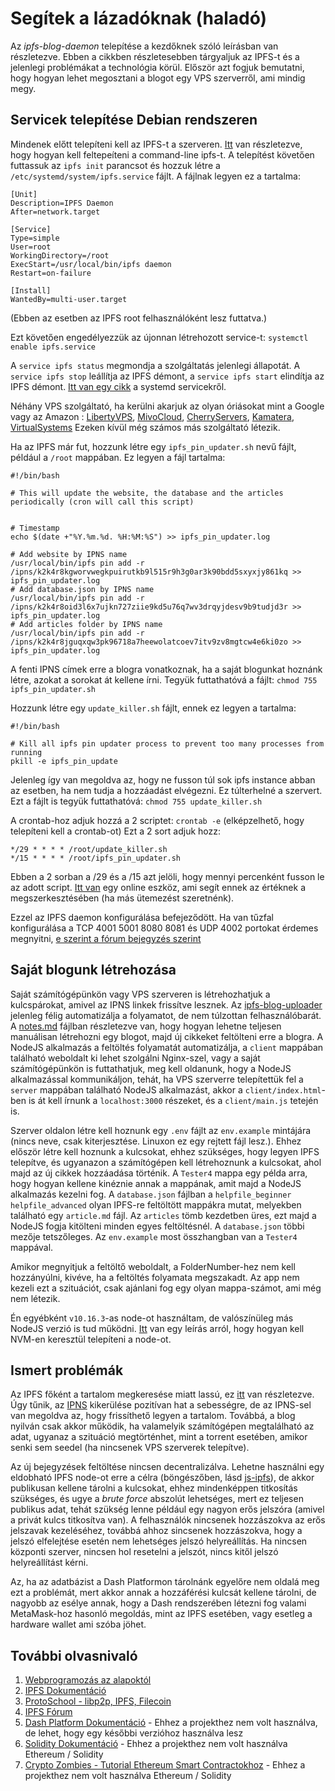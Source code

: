 # Segítek a lázadóknak (haladó)

Az _ipfs-blog-daemon_ telepítése a kezdőknek szóló leírásban van részletezve. Ebben a cikkben részletesebben tárgyaljuk az IPFS-t és a jelenlegi problémákat a technológia körül. Először azt fogjuk bemutatni, hogy hogyan lehet megosztani a blogot egy VPS szerverről, ami mindig megy.

## Servicek telepítése Debian rendszeren

Mindenek előtt telepíteni kell az IPFS-t a szerveren. [Itt](https://docs.ipfs.io/install/command-line/) van részletezve, hogy hogyan kell feltepeíteni a command-line ipfs-t. A telepítést követően futtassuk az `ipfs init` parancsot és hozzuk létre a `/etc/systemd/system/ipfs.service` fájlt. A fájlnak legyen ez a tartalma:
```
[Unit]
Description=IPFS Daemon
After=network.target

[Service]
Type=simple
User=root
WorkingDirectory=/root
ExecStart=/usr/local/bin/ipfs daemon
Restart=on-failure

[Install]
WantedBy=multi-user.target

```
(Ebben az esetben az IPFS root felhasználóként lesz futtatva.)

Ezt követően engedélyezzük az újonnan létrehozott service-t:
`systemctl enable ipfs.service`

A `service ipfs status` megmondja a szolgáltatás jelenlegi állapotát. A `service ipfs stop` leállítja az IPFS démont, a `service ipfs start` elindítja az IPFS démont. [Itt van egy cikk](https://medium.com/@benmorel/creating-a-linux-service-with-systemd-611b5c8b91d6) a systemd servicekről.

Néhány VPS szolgáltató, ha kerülni akarjuk az olyan óriásokat mint a Google vagy az Amazon : [LibertyVPS](https://libertyvps.net/), [MivoCloud](https://www.mivocloud.com/), [CherryServers](https://www.cherryservers.com/), [Kamatera](https://www.kamatera.com/), [VirtualSystems](https://vsys.host/)
Ezeken kívül még számos más szolgáltató létezik.

Ha az IPFS már fut, hozzunk létre egy `ipfs_pin_updater.sh` nevű fájlt, például a `/root` mappában. Ez legyen a fájl tartalma:
```
#!/bin/bash

# This will update the website, the database and the articles periodically (cron will call this script)


# Timestamp
echo $(date +"%Y.%m.%d. %H:%M:%S") >> ipfs_pin_updater.log

# Add website by IPNS name
/usr/local/bin/ipfs pin add -r /ipns/k2k4r8kgworvwegkpuirutkb9l515r9h3g0ar3k90bdd5sxyxjy861kq >> ipfs_pin_updater.log
# Add database.json by IPNS name
/usr/local/bin/ipfs pin add -r /ipns/k2k4r8oid3l6x7ujkn727ziie9kd5u76q7wv3drqyjdesv9b9tudjd3r >> ipfs_pin_updater.log
# Add articles folder by IPNS name
/usr/local/bin/ipfs pin add -r /ipns/k2k4r8jguqxqw3pk96718a7heewolatcoev7itv9zv8mgtcw4e6ki0zo >> ipfs_pin_updater.log

```

A fenti IPNS címek erre a blogra vonatkoznak, ha a saját blogunkat hoznánk létre, azokat a sorokat át kellene írni.
Tegyük futtathatóvá a fájlt: `chmod 755 ipfs_pin_updater.sh`

Hozzunk létre egy `update_killer.sh` fájlt, ennek ez legyen a tartalma:
```
#!/bin/bash

# Kill all ipfs pin updater process to prevent too many processes from running
pkill -e ipfs_pin_update

```
Jelenleg így van megoldva az, hogy ne fusson túl sok ipfs instance abban az esetben, ha nem tudja a hozzáadást elvégezni. Ez túlterhelné a szervert. Ezt a fájlt is tegyük futtathatóvá: `chmod 755 update_killer.sh`

A crontab-hoz adjuk hozzá a 2 scriptet:
`crontab -e` (elképzelhető, hogy telepíteni kell a crontab-ot)
Ezt a 2 sort adjuk hozz:
```
*/29 * * * * /root/update_killer.sh
*/15 * * * * /root/ipfs_pin_updater.sh
```
Ebben a 2 sorban a /29 és a /15 azt jelöli, hogy mennyi percenként fusson le az adott script. [Itt van](https://cron.help/) egy online eszköz, ami segít ennek az értéknek a megszerkesztésében (ha más ütemezést szeretnénk).

Ezzel az IPFS daemon konfigurálása befejeződött. Ha van tűzfal konfigurálása a TCP 4001 5001 8080 8081 és UDP 4002 portokat érdemes megnyitni, [e szerint a fórum bejegyzés szerint](https://discuss.ipfs.io/t/ipfs-ports-firewall/996/2)


## Saját blogunk létrehozása

Saját számítógépünkön vagy VPS szerveren is létrehozhatjuk a kulcspárokat, amivel az IPNS linkek frissítve lesznek. Az [ipfs-blog-uploader](https://github.com/imestin/ipfs-blog-uploader) jelenleg félig automatizálja a folyamatot, de nem túlzottan felhasználóbarát. A [notes.md](https://github.com/imestin/ipfs-blog-uploader/notes.md) fájlban részletezve van, hogy hogyan lehetne teljesen manuálisan létrehozni egy blogot, majd új cikkeket feltölteni erre a blogra. A NodeJS alkalmazás a feltöltés folyamatát automatizálja, a `client` mappában található weboldalt ki lehet szolgálni Nginx-szel, vagy a saját számítógépünkön is futtathatjuk, meg kell oldanunk, hogy a NodeJS alkalmazással kommunikáljon, tehát, ha VPS szerverre telepítettük fel a `server` mappában található NodeJS alkalmazást, akkor a `client/index.html`-ben is át kell írnunk a `localhost:3000` részeket, és a `client/main.js` tetején is.

Szerver oldalon létre kell hoznunk egy `.env` fájlt az `env.example` mintájára (nincs neve, csak kiterjesztése. Linuxon ez egy rejtett fájl lesz.). Ehhez először létre kell hoznunk a kulcsokat, ehhez szükséges, hogy legyen IPFS telepítve, és ugyanazon a számítógépen kell létrehoznunk a kulcsokat, ahol majd az új cikkek hozzáadása történik.
A `Tester4` mappa egy példa arra, hogy hogyan kellene kinéznie annak a mappának, amit majd a NodeJS alkalmazás kezelni fog. 
A `database.json` fájlban a `helpfile_beginner` `helpfile_advanced` olyan IPFS-re feltöltött mappákra mutat, melyekben található egy `article.md` fájl. 
Az `articles` tömb kezdetben üres, ezt majd a NodeJS fogja kitölteni minden egyes feltöltésnél. A `database.json` többi mezője tetszőleges.
Az `env.example` most összhangban van a `Tester4` mappával.

Amikor megnyitjuk a feltöltő weboldalt, a FolderNumber-hez nem kell hozzányúlni, kivéve, ha a feltöltés folyamata megszakadt. Az app nem kezeli ezt a szituációt, csak ajánlani fog egy olyan mappa-számot, ami még nem létezik.


Én egyébként `v10.16.3`-as node-ot használtam, de valószínüleg más NodeJS verzió is tud működni. [Itt](https://tecadmin.net/how-to-install-nvm-on-debian-10/) van egy leírás arról, hogy hogyan kell NVM-en keresztül telepíteni a node-ot.

## Ismert problémák

Az IPFS főként a tartalom megkeresése miatt lassú, ez [itt](https://github.com/ipfs/go-ipfs/issues/6382) van részletezve. Úgy tűnik, az [IPNS](https://docs.ipfs.io/concepts/ipns/#example-ipns-setup-with-cli) kikerülése pozitívan hat a sebességre, de az IPNS-sel van megoldva az, hogy frissíthető legyen a tartalom. Továbbá, a blog nyilván csak akkor működik, ha valamelyik számítógépen megtalálható az adat, ugyanaz a szituáció megtörténhet, mint a torrent esetében, amikor senki sem seedel (ha nincsenek VPS szerverek telepítve).

Az új bejegyzések feltöltése nincsen decentralizálva. Lehetne használni egy eldobható IPFS node-ot erre a célra (böngészőben, lásd [js-ipfs](https://js.ipfs.io/)), de akkor publikusan kellene tárolni a kulcsokat, ehhez mindenképpen titkosítás szükséges, és ugye a _brute force_ abszolút lehetséges, mert ez teljesen publikus adat, tehát szükség lenne például egy nagyon erős jelszóra (amivel a privát kulcs titkosítva van). A felhasználók nincsenek hozzászokva az erős jelszavak kezeléséhez, továbbá ahhoz sincsenek hozzászokva, hogy a jelszó elfelejtése esetén nem lehetséges jelszó helyreállítás. Ha nincsen központi szerver, nincsen hol resetelni a jelszót, nincs kitől jelszó helyreállítást kérni.

Az, ha az adatbázist a Dash Platformon tárolnánk egyelőre nem oldalá meg ezt a problémát, mert akkor annak a hozzáférési kulcsát kellene tárolni, de nagyobb az esélye annak, hogy a Dash rendszerében létezni fog valami MetaMask-hoz hasonló megoldás, mint az IPFS esetében, vagy esetleg a hardware wallet ami szóba jöhet. 

## További olvasnivaló
1. [Webprogramozás az alapoktól](https://www.freecodecamp.org/)
2. [IPFS Dokumentáció](https://docs.ipfs.io/)
3. [ProtoSchool - libp2p, IPFS, Filecoin](https://proto.school/)
4. [IPFS Fórum](https://discuss.ipfs.io/)
5. [Dash Platform Dokumentáció](https://dashplatform.readme.io/docs) - Ehhez a projekthez nem volt használva, de lehet, hogy egy későbbi verzióhoz használva lesz
6. [Solidity Dokumentáció](https://docs.soliditylang.org/en/v0.8.4/) - Ehhez a projekthez nem volt használva Ethereum / Solidity
7. [Crypto Zombies - Tutorial Ethereum Smart Contractokhoz](https://cryptozombies.io/) - Ehhez a projekthez nem volt használva Ethereum / Solidity